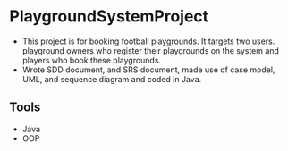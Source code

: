 # PlaygroundSystemProject

- This project is for booking football playgrounds. It targets two users. playground owners who register their
playgrounds on the system and players who book these playgrounds.
- Wrote SDD document, and SRS document, made use of case model, UML, and sequence diagram and coded in
Java.

## Tools
- Java
- OOP
